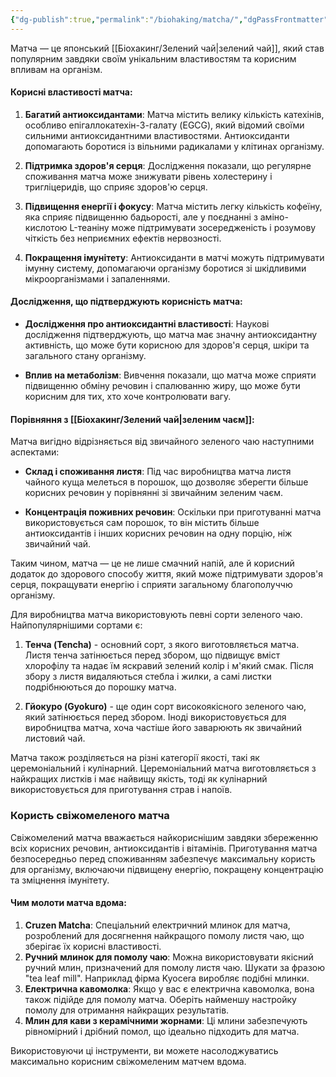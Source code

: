 ```yaml
---
{"dg-publish":true,"permalink":"/biohaking/matcha/","dgPassFrontmatter":true,"created":"2024-06-23T14:13:18.000+02:00","updated":"2024-06-23T14:13:18.000+02:00"}
---
```


Матча — це японський [[Біохакинг/Зелений чай\|зелений чай]], який став популярним завдяки своїм унікальним властивостям та корисним впливам на організм. 
#### Корисні властивості матча:

1. **Багатий антиоксидантами**: Матча містить велику кількість катехінів, особливо епігаллокатехін-3-галату (EGCG), який відомий своїми сильними антиоксидантними властивостями. Антиоксиданти допомагають боротися із вільними радикалами у клітинах організму.

2. **Підтримка здоров'я серця**: Дослідження показали, що регулярне споживання матча може знижувати рівень холестерину і тригліцеридів, що сприяє здоров'ю серця.

3. **Підвищення енергії і фокусу**: Матча містить легку кількість кофеїну, яка сприяє підвищенню бадьорості, але у поєднанні з аміно-кислотою L-теаніну може підтримувати зосередженість і розумову чіткість без неприємних ефектів нервозності.

4. **Покращення імунітету**: Антиоксиданти в матчі можуть підтримувати імунну систему, допомагаючи організму боротися зі шкідливими мікроорганізмами і запаленнями.

#### Дослідження, що підтверджують корисність матча:

- **Дослідження про антиоксидантні властивості**: Наукові дослідження підтверджують, що матча має значну антиоксидантну активність, що може бути корисною для здоров'я серця, шкіри та загального стану організму.
  
- **Вплив на метаболізм**: Вивчення показали, що матча може сприяти підвищенню обміну речовин і спалюванню жиру, що може бути корисним для тих, хто хоче контролювати вагу.

#### Порівняння з [[Біохакинг/Зелений чай\|зеленим чаєм]]:

Матча вигідно відрізняється від звичайного зеленого чаю наступними аспектами:

- **Склад і споживання листя**: Під час виробництва матча листя чайного куща мелеться в порошок, що дозволяє зберегти більше корисних речовин у порівнянні зі звичайним зеленим чаєм.
  
- **Концентрація поживних речовин**: Оскільки при приготуванні матча використовується сам порошок, то він містить більше антиоксидантів і інших корисних речовин на одну порцію, ніж звичайний чай.

Таким чином, матча — це не лише смачний напій, але й корисний додаток до здорового способу життя, який може підтримувати здоров'я серця, покращувати енергію і сприяти загальному благополуччю організму.

Для виробництва матча використовують певні сорти зеленого чаю. Найпопулярнішими сортами є:

1. **Тенча (Tencha)** - основний сорт, з якого виготовляється матча. Листя тенча затінюється перед збором, що підвищує вміст хлорофілу та надає їм яскравий зелений колір і м'який смак. Після збору з листя видаляються стебла і жилки, а самі листки подрібнюються до порошку матча.

2. **Гйокуро (Gyokuro)** - ще один сорт високоякісного зеленого чаю, який затінюється перед збором. Іноді використовується для виробництва матча, хоча частіше його заварюють як звичайний листовий чай.

Матча також розділяється на різні категорії якості, такі як церемоніальний і кулінарний. Церемоніальний матча виготовляється з найкращих листків і має найвищу якість, тоді як кулінарний використовується для приготування страв і напоїв.

### Користь свіжомеленого матча

Свіжомелений матча вважається найкориснішим завдяки збереженню всіх корисних речовин, антиоксидантів і вітамінів. Приготування матча безпосередньо перед споживанням забезпечує максимальну користь для організму, включаючи підвищену енергію, покращену концентрацію та зміцнення імунітету.

#### Чим молоти матча вдома:

1. **Cruzen Matcha**: Спеціальний електричний млинок для матча, розроблений для досягнення найкращого помолу листя чаю, що зберігає їх корисні властивості.
2. **Ручний млинок для помолу чаю**: Можна використовувати якісний ручний млин, призначений для помолу листя чаю. Шукати за фразою "tea leaf mill". Наприклад фірма Kyocera виробляє подібні млинки.
3. **Електрична кавомолка**: Якщо у вас є електрична кавомолка, вона також підійде для помолу матча. Оберіть найменшу настройку помолу для отримання найкращих результатів.
4. **Млин для кави з керамічними жорнами**: Ці млини забезпечують рівномірний і дрібний помол, що ідеально підходить для матча.

Використовуючи ці інструменти, ви можете насолоджуватись максимально корисним свіжомеленим матчем вдома.